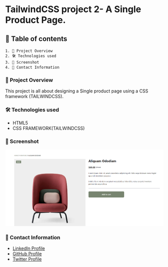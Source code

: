 # TailwindCSS project 2- A Single Product Page.
## 📑 Table of contents
    1. 📖 Project Overview
    2. 🛠️ Technologies used
    3. 📸 Screenshot
    4. 👤 Contact Information


### 📖 Project Overview

This project is all about designing a Single product page using a CSS framework (TAILWINDCSS).

### 🛠️ Technologies used
* HTML5
* CSS FRAMEWORK(TAILWINDCSS)


### 📸 Screenshot
![Screenshot of the project](./build/images/screenshot.png)


### 👤 Contact Information

* [LinkedIn Profile](https://www.linkedin.com/in/augustine-ugberaese-223692162/)
* [GitHub Profile](https://github.com/Ambitiousdude/)
* [Twitter Profile](https://twitter.com/AUgberaese/)